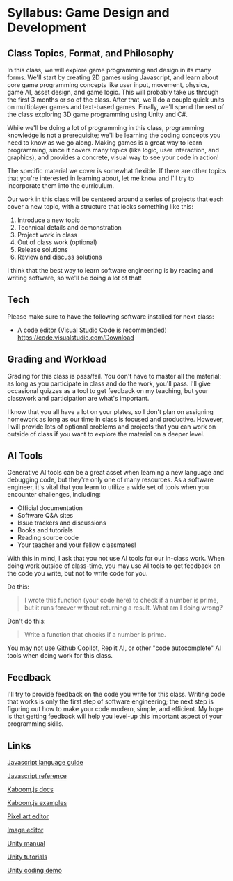 # Syllabus: Game Design and Development

## Class Topics, Format, and Philosophy

In this class, we will explore game programming and design in its many forms. We'll start by creating 2D games using Javascript, and learn about core game programming concepts like user input, movement, physics, game AI, asset design, and game logic. This will probably take us through the first 3 months or so of the class. After that, we'll do a couple quick units on multiplayer games and text-based games. Finally, we'll spend the rest of the class exploring 3D game programming using Unity and C#.

While we'll be doing a lot of programming in this class, programming knowledge is not a prerequisite; we'll be learning the coding concepts you need to know as we go along. Making games is a great way to learn programming, since it covers many topics (like logic, user interaction, and graphics), and provides a concrete, visual way to see your code in action!

The specific material we cover is somewhat flexible. If there are other topics that you're interested in learning about, let me know and I'll try to incorporate them into the curriculum.

Our work in this class will be centered around a series of projects that each cover a new topic, with a structure that looks something like this:

1. Introduce a new topic
2. Technical details and demonstration
3. Project work in class
4. Out of class work (optional)
5. Release solutions
6. Review and discuss solutions

I think that the best way to learn software engineering is by reading and writing software, so we'll be doing a lot of that!

## Tech

Please make sure to have the following software installed for next class:

- A code editor (Visual Studio Code is recommended) https://code.visualstudio.com/Download

## Grading and Workload

Grading for this class is pass/fail. You don't have to master all the material; as long as you participate in class and do the work, you'll pass. I'll give occasional quizzes as a tool to get feedback on my teaching, but your classwork and participation are what's important.

I know that you all have a lot on your plates, so I don't plan on assigning homework as long as our time in class is focused and productive. However, I will provide lots of optional problems and projects that you can work on outside of class if you want to explore the material on a deeper level.

## AI Tools

Generative AI tools can be a great asset when learning a new language and debugging code, but they're only one of many resources. As a software engineer, it's vital that you learn to utilize a wide set of tools when you encounter challenges, including:

- Official documentation
- Software Q&A sites
- Issue trackers and discussions
- Books and tutorials
- Reading source code
- Your teacher and your fellow classmates!

With this in mind, I ask that you not use AI tools for our in-class work. When doing work outside of class-time, you may use AI tools to get feedback on the code you write, but not to write code for you.

Do this:

> I wrote this function (your code here) to check if a number is prime, but it runs forever without returning a result. What am I doing wrong?

Don't do this:

> Write a function that checks if a number is prime.

You may not use Github Copilot, Replit AI, or other "code autocomplete" AI tools when doing work for this class.

## Feedback

I'll try to provide feedback on the code you write for this class. Writing code that works is only the first step of software engineering; the next step is figuring out how to make your code modern, simple, and efficient. My hope is that getting feedback will help you level-up this important aspect of your programming skills.

## Links

[Javascript language guide](https://developer.mozilla.org/en-US/docs/Web/JavaScript)

[Javascript reference](https://developer.mozilla.org/en-US/docs/Web/JavaScript/Reference)

[Kaboom.js docs](https://kaboomjs.com/)

[Kaboom.js examples](https://kaboomjs.com/play?example=add)

[Pixel art editor](https://www.pixilart.com/draw)

[Image editor](https://www.photopea.com/)

[Unity manual](https://docs.unity3d.com/Manual/index.html)

[Unity tutorials](https://learn.unity.com/)

[Unity coding demo](https://www.youtube.com/watch?v=XtQMytORBmM)
